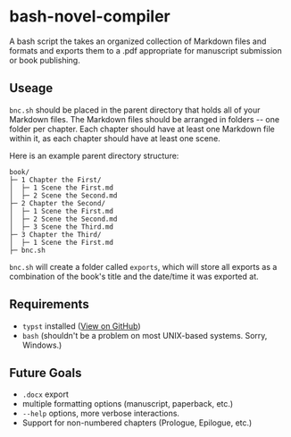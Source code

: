 # bash-novel-compiler
A bash script the takes an organized collection of Markdown files and formats and exports them to a .pdf appropriate for manuscript submission or book publishing.

## Useage

`bnc.sh` should be placed in the parent directory that holds all of your Markdown files. The Markdown files should be arranged in folders -- one folder per chapter. Each chapter should have at least one Markdown file within it, as each chapter should have at least one scene.

Here is an example parent directory structure:
```
book/
├─ 1 Chapter the First/
│  ├─ 1 Scene the First.md
│  ├─ 2 Scene the Second.md
├─ 2 Chapter the Second/
│  ├─ 1 Scene the First.md
│  ├─ 2 Scene the Second.md
│  ├─ 3 Scene the Third.md
├─ 3 Chapter the Third/
│  ├─ 1 Scene the First.md
├─ bnc.sh
```

`bnc.sh` will create a folder called `exports`, which will store all exports as a combination of the book's title and the date/time it was exported at.

## Requirements

- `typst` installed ([View on GitHub](https://github.com/typst/typst))
- `bash` (shouldn't be a problem on most UNIX-based systems. Sorry, Windows.)

## Future Goals

- `.docx` export
- multiple formatting options (manuscript, paperback, etc.)
- `--help` options, more verbose interactions.
- Support for non-numbered chapters (Prologue, Epilogue, etc.)
